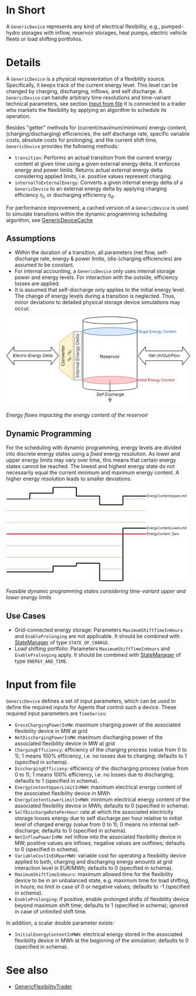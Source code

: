 # In Short

A `GenericDevice` represents any kind of electrical flexibility, e.g., pumped-hydro storages with inflow, reservoir storages, heat pumps, electric vehicle fleets or load shifting portfolios.

# Details

A `GenericDevice` is a physical representation of a flexibility source.
Specifically, it keeps track of the current energy level.
This level can be changed by charging, discharging, inflows, and self discharge.
A `GenericDevice` can handle arbitrary time resolutions and time-variant technical parameters, see section [Input from file](#input-from-file)
It is connected to a trader who markets the flexibility by applying an algorithm to schedule its operation.

Besides "getter" methods for (current/maximum/minimum) energy content, (charging/discharging) efficiencies, the self discharge rate, specific variable costs, absolute costs for prolonging, and the current shift time, `GenericDevice` provides the following methods:

* `transition`: Performs an actual transition from the current energy content at given time using a given external energy delta. It enforces energy and power limits. Returns actual external energy delta considering applied limits, i.e. positive values represent charging.
* `internalToExternalEnergy`: Converts a given internal energy delta of a `GenericDevice` to an external energy delta by applying charging efficiency $\eta_\mathrm{c}$ or discharging efficiency $\eta_\mathrm{d}$.

For performance improvement, a cached version of a `GenericDevice` is used to simulate transitions within the dynamic programming scheduling algorithm, see [GenericDeviceCache](./GenericDeviceCache.md)

## Assumptions

* Within the duration of a transition, all parameters (net flow, self-discharge rate, energy & power limits, (dis-)charging efficiencies) are assumed to be constant.
* For internal accounting, a `GenericDevice` only uses internal storage power and energy levels. For interaction with the outside, efficiency losses are applied.
* It is assumed that self-discharge only applies to the initial energy level. The change of energy levels during a transition is neglected. Thus, minor deviations to detailed physical storage device simulations may occur.

![GenericDevice_Transition.png](../../uploads/GenericDevice_Transition.png)

_Energy flows impacting the energy content of the reservoir_

## Dynamic Programming

For the scheduling with dynamic programming, energy levels are divided into discrete energy states using a _fixed_ energy resolution.
As lower and upper energy limits may vary over time, this means that certain energy states cannot be reached.
The lowest and highest energy state do not necessarily equal the current minimum and maximum energy content.
A higher energy resolution leads to smaller deviations.

![DynamicProgramming_States.png](../../uploads/DynamicProgramming_States.png)

_Feasible dynamic programming states considering time-variant upper and lower energy limits_

## Use Cases

* Grid-connected energy storage: Parameters `MaximumShiftTimeInHours` and `EnableProlonging` are not applicable. It should be combined with [StateManager](./StateManager.md) of type `STATE_OF_CHARGE`.
* Load shifting portfolio: Parameters `MaximumShiftTimeInHours` and `EnableProlonging` apply. It should be combined with [StateManager](./StateManager.md) of type `ENERGY_AND_TIME`.

# Input from file

`GenericDevice` defines a set of input parameters, which can be used to define the required inputs for Agents that control such a device.
These required input parameters are `TimeSeries`:

* `GrossChargingPowerInMW`: maximum charging power of the associated flexibility device in MW at grid
* `NetDischargingPowerInMW`: maximum discharging power of the associated flexibility device in MW at grid
* `ChargingEfficiency`: efficiency of the charging process (value from 0 to 1); 1 means 100% efficiency, i.e. no losses due to charging; defaults to 1 (specified in schema).
* `DischargingEfficieny`: efficiency of the discharging process (value from 0 to 1); 1 means 100% efficiency, i.e. no losses due to discharging; defaults to 1 (specified in schema).
* `EnergyContentUpperLimitInMWH`: maximum electrical energy content of the associated flexibility device in MWh
* `EnergyContentLowerLimitInMWH`: minimum electrical energy content of the associated flexibility device in MWh; defaults to 0 (specified in schema).
* `SelfDischargeRatePerHour`: rate at which the associated electricity storage looses energy due to self discharge per hour relative to _initial_ level of charged energy (value from 0 to 1); 0 means no internal self-discharge; defaults to 0 (specified in schema).
* `NetInflowPowerInMW`: _net_ inflow into the associated flexibility device in MW; positive values are inflows, negative values are outflows; defaults to 0 (specified in schema).
* `VariableCostInEURperMWH`: variable cost for operating a flexibility device applied to both, charging and discharging energy amounts at grid interaction level in EUR/MWh; defaults to 0 (specified in schema).
* `MaximumShiftTimeInHours`: maximum allowed time for the flexibility device to be in an unbalanced state, e.g. maximum time for load shifting, in hours; no limit in case of 0 or negative values; defaults to -1 (specified in schema).
* `EnableProlonging`: if positive, enable prolonged shifts of flexibility device beyond maximum shift time; defaults to 1 (specified in schema); ignored in case of unlimited shift time.

In addition, a scalar double parameter exists:

* `InitialEnergyContentInMWH`: electrical energy stored in the associated flexibility device in MWh at the beginning of the simulation; defaults to 0 (specified in schema).

# See also

* [GenericFlexibilityTrader](../Agents/GenericFlexibilityTrader.md)